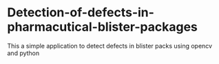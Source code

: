 # Detection-of-defects-in-pharmacutical-blister-packages
This a simple application to detect defects in blister packs using opencv and python
